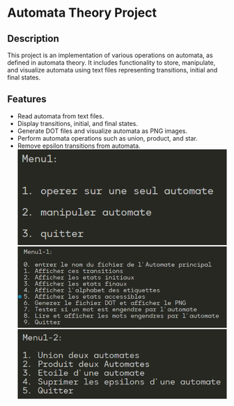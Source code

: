 # Automata Theory Project

## Description
This project is an implementation of various operations on automata, as defined in automata theory. It includes functionality to store, manipulate, and visualize automata using text files representing transitions, initial and final states.

## Features
- Read automata from text files.
- Display transitions, initial, and final states.
- Generate DOT files and visualize automata as PNG images.
- Perform automata operations such as union, product, and star.
- Remove epsilon transitions from automata.
![Alt text](images/1.png)
![Alt text](images/2.png)
![Alt text](images/3.png)
